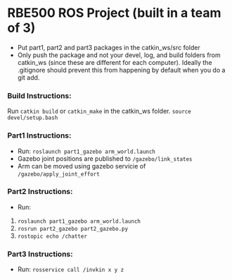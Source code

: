 # RBE500 ROS Project (built in a team of 3)
- Put part1, part2 and part3 packages in the catkin_ws/src folder
- Only push the package and not your devel, log, and build folders from catkin_ws (since these are different for each computer). Ideally the .gitignore should prevent this from happening by default when you do a git add.

### Build Instructions:
Run `catkin build` or `catkin_make` in the catkin_ws folder.
`source devel/setup.bash`

### Part1 Instructions:
- Run: `roslaunch part1_gazebo arm_world.launch`
- Gazebo joint positions are published to `/gazebo/link_states`
- Arm can be moved using gazebo servicie of `/gazebo/apply_joint_effort`

### Part2 Instructions:
- Run: 
1. `roslaunch part1_gazebo arm_world.launch` 
2. `rosrun part2_gazebo part2_gazebo.py`
3. `rostopic echo /chatter`

### Part3 Instructions:
- Run: `rosservice call /invkin x y z`
